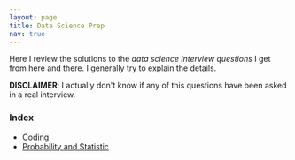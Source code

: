 ```yaml
---
layout: page
title: Data Science Prep
nav: true
---
```

Here I review the solutions to the *data science interview questions* I get from here and there. I generally try to explain the details.

**DISCLAIMER**: I actually don't know if any of this questions have been asked in a real interview.

### Index
* [Coding](data-science-prep/coding.html)
* [Probability and Statistic](data-science-prep/probability-statistic.html)
